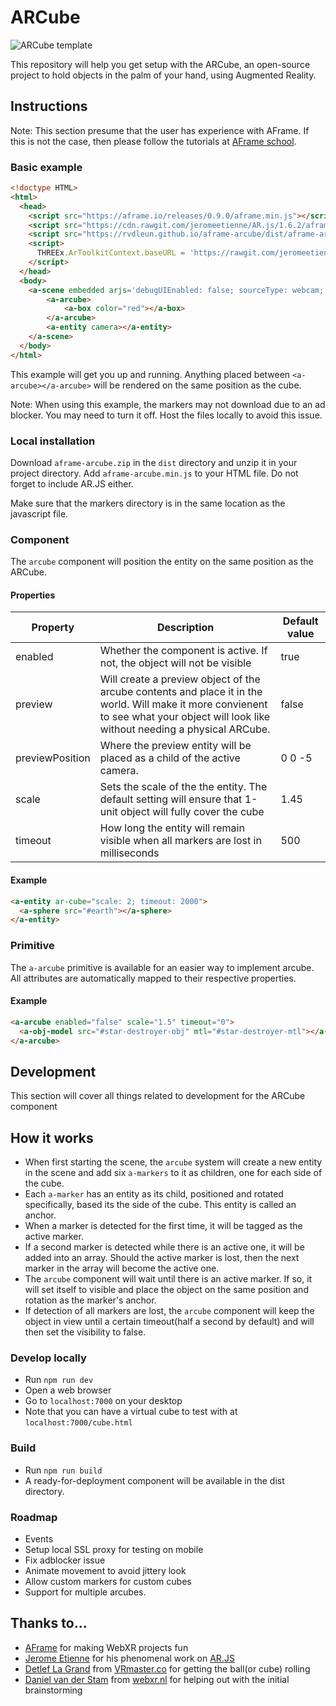 # ARCube

![ARCube template](https://raw.githubusercontent.com/rvdleun/aframe-arcube/master/ARCube-template.png?token=ADO5IT01LxcfbTdy8r-72UddbsEAW1Wxks5cXcAuwA%3D%3D)

This repository will help you get setup with the ARCube, an open-source project to hold objects in the palm of your hand, using Augmented Reality.

## Instructions
Note: This section presume that the user has experience with AFrame. If this is not the case, then please follow the tutorials at [AFrame school](https://aframe.io/aframe-school/).

### Basic example
```html
<!doctype HTML>
<html>
  <head>
    <script src="https://aframe.io/releases/0.9.0/aframe.min.js"></script>
    <script src="https://cdn.rawgit.com/jeromeetienne/AR.js/1.6.2/aframe/build/aframe-ar.js"> </script>
    <script src="https://rvdleun.github.io/aframe-arcube/dist/aframe-arcube.min.js"></script>
    <script>
      THREEx.ArToolkitContext.baseURL = 'https://rawgit.com/jeromeetienne/ar.js/master/three.js/'
    </script>
  </head>
  <body>
    <a-scene embedded arjs='debugUIEnabled: false; sourceType: webcam; detectionMode: mono;' vr-mode-ui="enabled: false">
        <a-arcube>
            <a-box color="red"></a-box>
        </a-arcube>
        <a-entity camera></a-entity>
    </a-scene>
  </body>
</html>
```
This example will get you up and running. Anything placed between `<a-arcube></a-arcube>` will be rendered on the same position as the cube.

Note: When using this example, the markers may not download due to an ad blocker. You may need to turn it off. Host the files locally to avoid this issue.

### Local installation

Download `aframe-arcube.zip` in the `dist` directory and unzip it in your project directory. Add `aframe-arcube.min.js` to your HTML file. Do not forget to include AR.JS either.

Make sure that the markers directory is in the same location as the javascript file.

### Component

The `arcube` component will position the entity on the same position as the ARCube.

#### Properties

| Property         | Description                                                                                                                                                                           | Default value |
| ---------------- | ------------------------------------------------------------------------------------------------------------------------------------------------------------------------------------- | ------------- |
| enabled          | Whether the component is active. If not, the object will not be visible                                                                                                               | true          |
| preview          | Will create a preview object of the arcube contents and place it in the world. Will make it more convienent to see what your object will look like without needing a physical ARCube. | false         |
| previewPosition  | Where the preview entity will be placed as a child of the active camera.                                                                                                              | 0 0 -5        |
| scale            | Sets the scale of the the entity. The default setting will ensure that 1-unit object will fully cover the cube                                                                        | 1.45          |
| timeout          | How long the entity will remain visible when all markers are lost in milliseconds                                                                                                     | 500           |

#### Example
```html
<a-entity ar-cube="scale: 2; timeout: 2000">
  <a-sphere src="#earth"></a-sphere>
</a-entity>
```

### Primitive
The `a-arcube` primitive is available for an easier way to implement arcube. All attributes are automatically mapped to their respective properties.

#### Example
```html
<a-arcube enabled="false" scale="1.5" timeout="0">
  <a-obj-model src="#star-destroyer-obj" mtl="#star-destroyer-mtl"></a-obj-model>
</a-arcube>
```

## Development
This section will cover all things related to development for the ARCube component

## How it works
* When first starting the scene, the `arcube` system will create a new entity in the scene and add six `a-markers` to it as children, one for each side of the cube.
* Each `a-marker` has an entity as its child, positioned and rotated specifically, based its the side of the cube. This entity is called an anchor.
* When a marker is detected for the first time, it will be tagged as the active marker.
* If a second marker is detected while there is an active one, it will be added into an array. Should the active marker is lost, then the next marker in the array will become the active one.
* The `arcube` component will wait until there is an active marker. If so, it will set itself to visible and place the object on the same position and rotation as the marker's anchor.
* If detection of all markers are lost, the `arcube` component will keep the object in view until a certain timeout(half a second by default) and will then set the visibility to false.

### Develop locally
* Run `npm run dev`
* Open a web browser
* Go to `localhost:7000` on your desktop
* Note that you can have a virtual cube to test with at `localhost:7000/cube.html`

### Build
* Run `npm run build`
* A ready-for-deployment component will be available in the dist directory.

### Roadmap
* Events
* Setup local SSL proxy for testing on mobile
* Fix adblocker issue
* Animate movement to avoid jittery look
* Allow custom markers for custom cubes
* Support for multiple arcubes.

## Thanks to...
* [AFrame](aframe.io) for making WebXR projects fun
* [Jerome Etienne](https://twitter.com/jerome_etienne) for his phenomenal work on [AR.JS](https://github.com/jeromeetienne/AR.js)
* [Detlef La Grand](https://www.linkedin.com/in/detleflagrand/) from [VRmaster.co](https://vrmaster.co) for getting the ball(or cube) rolling
* [Daniel van der Stam](https://www.linkedin.com/in/daniel-van-der-stam-7616a34) from [webxr.nl](https://webxr.nl) for helping out with the initial brainstorming